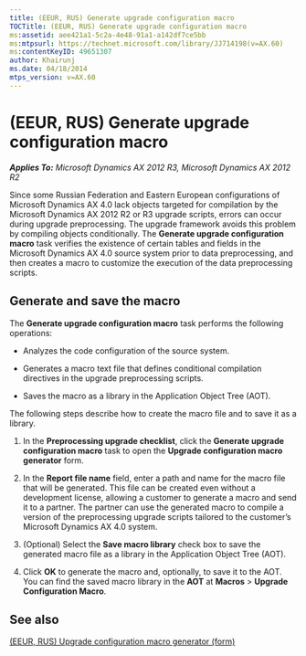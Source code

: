 ```yaml
---
title: (EEUR, RUS) Generate upgrade configuration macro
TOCTitle: (EEUR, RUS) Generate upgrade configuration macro
ms:assetid: aee421a1-5c2a-4e48-91a1-a142df7ce5bb
ms:mtpsurl: https://technet.microsoft.com/library/JJ714198(v=AX.60)
ms:contentKeyID: 49651307
author: Khairunj
ms.date: 04/18/2014
mtps_version: v=AX.60
---
```


# (EEUR, RUS) Generate upgrade configuration macro 


_**Applies To:** Microsoft Dynamics AX 2012 R3, Microsoft Dynamics AX 2012 R2_

Since some Russian Federation and Eastern European configurations of Microsoft Dynamics AX 4.0 lack objects targeted for compilation by the Microsoft Dynamics AX 2012 R2 or R3 upgrade scripts, errors can occur during upgrade preprocessing. The upgrade framework avoids this problem by compiling objects conditionally. The **Generate upgrade configuration macro** task verifies the existence of certain tables and fields in the Microsoft Dynamics AX 4.0 source system prior to data preprocessing, and then creates a macro to customize the execution of the data preprocessing scripts.

## Generate and save the macro

The **Generate upgrade configuration macro** task performs the following operations:

  - Analyzes the code configuration of the source system.

  - Generates a macro text file that defines conditional compilation directives in the upgrade preprocessing scripts.

  - Saves the macro as a library in the Application Object Tree (AOT).

The following steps describe how to create the macro file and to save it as a library.

1.  In the **Preprocessing upgrade checklist**, click the **Generate upgrade configuration macro** task to open the **Upgrade configuration macro generator** form.

2.  In the **Report file name** field, enter a path and name for the macro file that will be generated. This file can be created even without a development license, allowing a customer to generate a macro and send it to a partner. The partner can use the generated macro to compile a version of the preprocessing upgrade scripts tailored to the customer’s Microsoft Dynamics AX 4.0 system.

3.  (Optional) Select the **Save macro library** check box to save the generated macro file as a library in the Application Object Tree (AOT).

4.  Click **OK** to generate the macro and, optionally, to save it to the AOT. You can find the saved macro library in the **AOT** at **Macros** \> **Upgrade Configuration Macro**.

## See also

[(EEUR, RUS) Upgrade configuration macro generator (form)](https://technet.microsoft.com/library/jj713627\(v=ax.60\))

  


